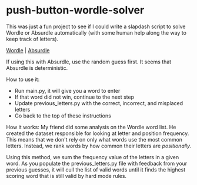 # push-button-wordle-solver

This was just a fun project to see if I could write a slapdash script to solve Wordle or Absurdle automatically (with some human help along the way to keep track of letters).

[Wordle](https://www.powerlanguage.co.uk/wordle/) | [Absurdle](https://qntm.org/files/wordle/index.html)

If using this with Absurdle, use the random guess first. It seems that Absurdle is deterministic.

How to use it:
* Run main.py, it will give you a word to enter
* If that word did not win, continue to the next step
* Update previous_letters.py with the correct, incorrect, and misplaced letters
* Go back to the top of these instructions

How it works:
My friend did some analysis on the Wordle word list. He created the dataset responsible for looking at letter and position frequency. This means that we don't rely on only what words use the most common letters. Instead, we rank words by how common their letters are *positionally*.

Using this method, we sum the frequency value of the letters in a given word. As you populate the previous_letters.py file with feedback from your previous guesses, it will cull the list of valid words until it finds the highest scoring word that is still valid by hard mode rules.
